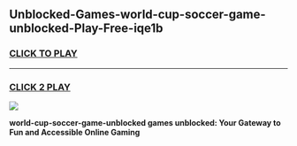 
## Unblocked-Games-world-cup-soccer-game-unblocked-Play-Free-iqe1b
<h3>
<a href="https://premium76.site?title=world-cup-soccer-game-unblocked&ref=20A">CLICK TO PLAY</a></h3>
<hr>

<h3>
<a href="https://premium76.site?title=world-cup-soccer-game-unblocked&ref=20A">CLICK 2 PLAY</a>
  
</h3>

<a href="https://premium76.site?title=world-cup-soccer-game-unblocked&ref=20A"><img src="https://clearcache.store/games.png"></a>


**world-cup-soccer-game-unblocked games unblocked: Your Gateway to Fun and Accessible Online Gaming**
